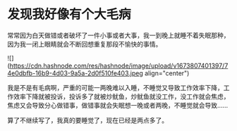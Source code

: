 # 发现我好像有个大毛病

常常因为白天做错或者破坏了一件小事或者大事，我一到晚上就睡不着失眠那种，因为我一闭上眼睛就会不断回想重复那段不愉快的事情。

![](https://cdn.hashnode.com/res/hashnode/image/upload/v1673807401397/74e0dbfb-16b9-4d03-9a5a-2d0f510fe403.jpeg align="center")

我是不是有毛病啊，严重的可能一两晚难以入睡，不睡觉又导致工作效率下降，工作效率下降就被投诉，投诉多了就被炒鱿鱼，炒鱿鱼就没工作，没工作就会焦虑，焦虑又会导致分心做错事，做错事就会失眠想一晚或者两晚，不睡觉就会导致……

算了不继续写了，我真的要睡觉了，现在已经是两点多了。